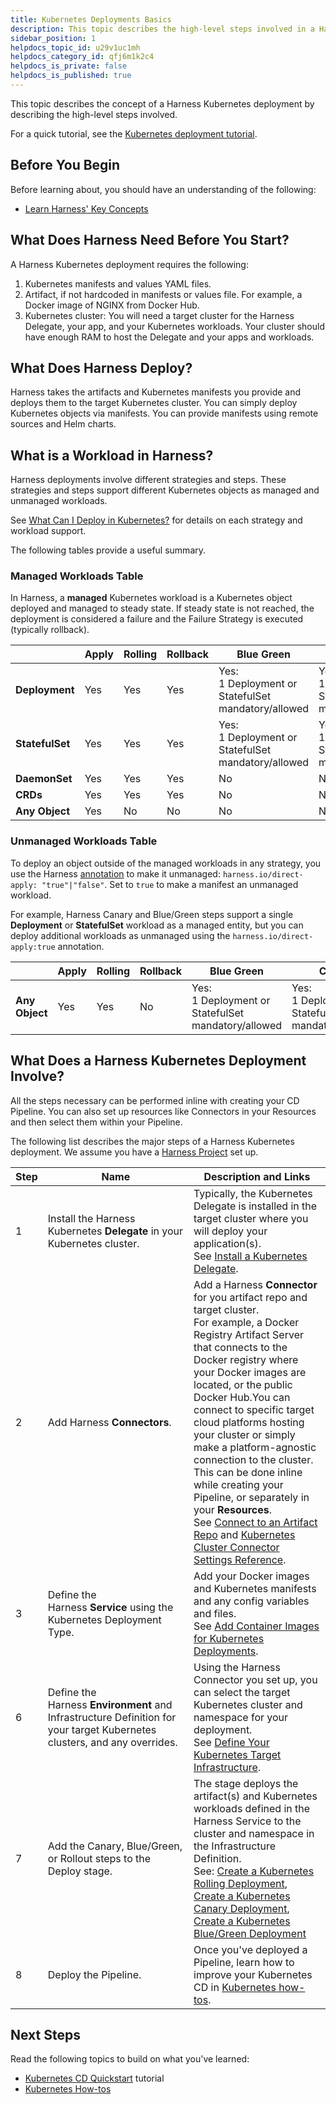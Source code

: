 ```yaml
---
title: Kubernetes Deployments Basics
description: This topic describes the high-level steps involved in a Harness Kubernetes Deployment.
sidebar_position: 1
helpdocs_topic_id: u29v1uc1mh
helpdocs_category_id: qfj6m1k2c4
helpdocs_is_private: false
helpdocs_is_published: true
---
```


This topic describes the concept of a Harness Kubernetes deployment by describing the high-level steps involved.

For a quick tutorial, see the [Kubernetes deployment tutorial](../../onboard-cd/cd-quickstarts/kubernetes-cd-quickstart.md).

## Before You Begin

Before learning about, you should have an understanding of the following:

* [Learn Harness' Key Concepts](../../../getting-started/learn-harness-key-concepts.md)

## What Does Harness Need Before You Start?

A Harness Kubernetes deployment requires the following:

1. Kubernetes manifests and values YAML files.
2. Artifact, if not hardcoded in manifests or values file. For example, a Docker image of NGINX from Docker Hub.
3. Kubernetes cluster: You will need a target cluster for the Harness Delegate, your app, and your Kubernetes workloads. Your cluster should have enough RAM to host the Delegate and your apps and workloads.

## What Does Harness Deploy?

Harness takes the artifacts and Kubernetes manifests you provide and deploys them to the target Kubernetes cluster. You can simply deploy Kubernetes objects via manifests. You can provide manifests using remote sources and Helm charts.

## What is a Workload in Harness?

Harness deployments involve different strategies and steps. These strategies and steps support different Kubernetes objects as managed and unmanaged workloads.

See [What Can I Deploy in Kubernetes?](../../cd-technical-reference/cd-k8s-ref/what-can-i-deploy-in-kubernetes.md) for details on each strategy and workload support.

The following tables provide a useful summary.

### Managed Workloads Table

In Harness, a **managed** Kubernetes workload is a Kubernetes object deployed and managed to steady state. If steady state is not reached, the deployment is considered a failure and the Failure Strategy is executed (typically rollback).



|  | **Apply** | **Rolling** | **Rollback** | **Blue Green** | **Canary** | **Scale** |
| --- | --- | --- | --- | --- | --- | --- |
| **Deployment** | Yes | Yes | Yes | Yes:<br/>1 Deployment or StatefulSet mandatory/allowed | Yes:<br/>1 Deployment or StatefulSet mandatory/allowed | Yes |
| **StatefulSet** | Yes | Yes | Yes | Yes:<br/>1 Deployment or StatefulSet mandatory/allowed | Yes:<br/>1 Deployment or StatefulSet mandatory/allowed | Yes |
| **DaemonSet** | Yes | Yes | Yes | No | No | Yes |
| **CRDs** | Yes | Yes | Yes | No | No | No |
| **Any Object** | Yes | No | No | No | No | No |

### Unmanaged Workloads Table

To deploy an object outside of the managed workloads in any strategy, you use the Harness [annotation](../../cd-technical-reference/cd-k8s-ref/kubernetes-annotations-and-labels.md) to make it unmanaged: `harness.io/direct-apply: "true"|"false"`. Set to `true` to make a manifest an unmanaged workload.

For example, Harness Canary and Blue/Green steps support a single **Deployment** or **StatefulSet** workload as a managed entity, but you can deploy additional workloads as unmanaged using the `harness.io/direct-apply:true` annotation.

|  | **Apply** | **Rolling** | **Rollback** | **Blue Green** | **Canary** | **Scale** |
| --- | --- | --- | --- | --- | --- | --- |
| **Any Object** | Yes | Yes | No | Yes:<br/>1 Deployment or StatefulSet mandatory/allowed | Yes:<br/>1 Deployment or StatefulSet mandatory/allowed | No |

## What Does a Harness Kubernetes Deployment Involve?

All the steps necessary can be performed inline with creating your CD Pipeline. You can also set up resources like Connectors in your Resources and then select them within your Pipeline.

The following list describes the major steps of a Harness Kubernetes deployment. We assume you have a [Harness Project](https://docs.harness.io/article/7fibxie636-projects-and-organizations) set up.

| **Step** | **Name** | **Description and Links** |
| --- | --- | --- |
| 1 | Install the Harness Kubernetes **Delegate** in your Kubernetes cluster.  | Typically, the Kubernetes Delegate is installed in the target cluster where you will deploy your application(s).<br/>See [Install a Kubernetes Delegate](https://docs.harness.io/article/f9bd10b3nj-install-a-kubernetes-delegate). |
| 2 | Add Harness **Connectors**. | Add a Harness **Connector** for you artifact repo and target cluster.<br/>For example, a Docker Registry Artifact Server that connects to the Docker registry where your Docker images are located, or the public Docker Hub.You can connect to specific target cloud platforms hosting your cluster or simply make a platform-agnostic connection to the cluster.<br/>This can be done inline while creating your Pipeline, or separately in your **Resources**.<br/>See [Connect to an Artifact Repo](https://docs.harness.io/article/xxvnk67c5x-connect-to-an-artifact-repo) and [Kubernetes Cluster Connector Settings Reference](https://docs.harness.io/article/sjjik49xww-kubernetes-cluster-connector-settings-reference). |
| 3 | Define the Harness **Service** using the Kubernetes Deployment Type. | Add your Docker images and Kubernetes manifests and any config variables and files.<br/>See [Add Container Images for Kubernetes Deployments](add-artifacts-for-kubernetes-deployments.md). |
| 6 | Define the Harness **Environment** and Infrastructure Definition for your target Kubernetes clusters, and any overrides. | Using the Harness Connector you set up, you can select the target Kubernetes cluster and namespace for your deployment.<br/>See [Define Your Kubernetes Target Infrastructure](../../cd-infrastructure/kubernetes-infra/define-your-kubernetes-target-infrastructure.md). |
| 7 | Add the Canary, Blue/Green, or Rollout steps to the Deploy stage. | The stage deploys the artifact(s) and Kubernetes workloads defined in the Harness Service to the cluster and namespace in the Infrastructure Definition.<br/>See: [Create a Kubernetes Rolling Deployment](../../cd-execution/kubernetes-executions/create-a-kubernetes-rolling-deployment.md),  [Create a Kubernetes Canary Deployment](../../cd-execution/kubernetes-executions/create-a-kubernetes-canary-deployment.md), [Create a Kubernetes Blue/Green Deployment](../../cd-execution/kubernetes-executions/create-a-kubernetes-blue-green-deployment.md) |
| 8 | Deploy the Pipeline. | Once you've deployed a Pipeline, learn how to improve your Kubernetes CD in [Kubernetes how-tos](/category/kubernetes). |

## Next Steps

Read the following topics to build on what you've learned:

* [Kubernetes CD Quickstart](../../onboard-cd/cd-quickstarts/kubernetes-cd-quickstart.md) tutorial
* [Kubernetes How-tos](https://docs.harness.io/category/kubernetes)


